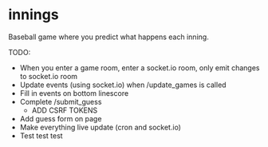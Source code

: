 # innings
Baseball game where you predict what happens each inning.

TODO:
* When you enter a game room, enter a socket.io room, only emit changes to socket.io room
* Update events (using socket.io) when /update_games is called
* Fill in events on bottom linescore
* Complete /submit_guess
    * ADD CSRF TOKENS
* Add guess form on page
* Make everything live update (cron and socket.io)
* Test test test